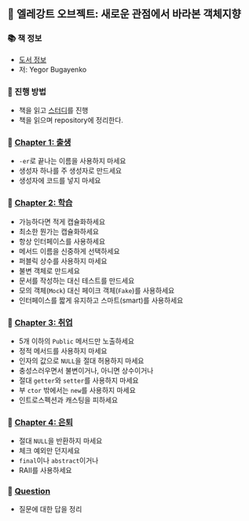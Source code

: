 ## 🚀 엘레강트 오브젝트: 새로운 관점에서 바라본 객체지향

### 📚 책 정보
- [도서 정보](http://www.yes24.com/Product/Goods/96193044)
- 저: Yegor Bugayenko

### 🎯 진행 방법
- 책을 읽고 [스터디](https://github.com/CodeSoom/elegant-objects)를 진행
- 책을 읽으며 repository에 정리한다.

### 🐣 [Chapter 1: 출생](https://github.com/saseungmin/summary_of_technical_books/tree/main/summarize_books_in_markdown/%EC%97%98%EB%A0%88%EA%B0%95%ED%8A%B8%20%EC%98%A4%EB%B8%8C%EC%A0%9D%ED%8A%B8/Chapter%201)
- `-er`로 끝나는 이름을 사용하지 마세요
- 생성자 하나를 주 생성자로 만드세요
- 생성자에 코드를 넣지 마세요

### 🐣 [Chapter 2: 학습](https://github.com/saseungmin/summary_of_technical_books/tree/main/summarize_books_in_markdown/%EC%97%98%EB%A0%88%EA%B0%95%ED%8A%B8%20%EC%98%A4%EB%B8%8C%EC%A0%9D%ED%8A%B8/Chapter%202)
- 가능하다면 적게 캡슐화하세요
- 최소한 뭔가는 캡슐화하세요
- 항상 인터페이스를 사용하세요
- 메서드 이름을 신중하게 선택하세요
- 퍼블릭 상수를 사용하지 마세요
- 불변 객체로 만드세요
- 문서를 작성하는 대신 테스트를 만드세요
- 모의 객체(`Mock`) 대신 페이크 객체(`Fake`)를 사용하세요
- 인터페이스를 짧게 유지하고 스마트(smart)를 사용하세요

### 🐣 [Chapter 3: 취업](https://github.com/saseungmin/summary_of_technical_books/tree/main/summarize_books_in_markdown/%EC%97%98%EB%A0%88%EA%B0%95%ED%8A%B8%20%EC%98%A4%EB%B8%8C%EC%A0%9D%ED%8A%B8/Chapter%203)
- 5개 이하의 `Public` 메서드만 노출하세요
- 정적 메서드를 사용하지 마세요
- 인자의 값으로 `NULL`을 절대 허용하지 마세요
- 충성스러우면서 불변이거나, 아니면 상수이거나
- 절대 `getter`와 `setter`를 사용하지 마세요
- 부 `ctor` 밖에서는 `new`를 사용하지 마세요
- 인트로스펙션과 캐스팅을 피하세요

### 🐣 [Chapter 4: 은퇴](https://github.com/saseungmin/summary_of_technical_books/tree/main/summarize_books_in_markdown/%EC%97%98%EB%A0%88%EA%B0%95%ED%8A%B8%20%EC%98%A4%EB%B8%8C%EC%A0%9D%ED%8A%B8/Chapter%204)
- 절대 `NULL`을 반환하지 마세요
- 체크 예외만 던지세요
- `final`이나 `abstract`이거나
- RAII를 사용하세요

### 🐣 [Question](https://github.com/saseungmin/summary_of_technical_books/tree/main/summarize_books_in_markdown/%EC%97%98%EB%A0%88%EA%B0%95%ED%8A%B8%20%EC%98%A4%EB%B8%8C%EC%A0%9D%ED%8A%B8/Question)
- 질문에 대한 답을 정리
